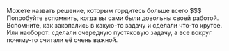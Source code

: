 Можете назвать решение, которым гордитесь больше всего
$$$
Попробуйте вспомнить, когда вы сами были довольны своей работой.
Вспомните, как закопались в какую-то задачу и сделали что-то крутое.
Или наоборот: сделали очередную пустяковую задачу, а все вокруг почему-то считали её очень важной.